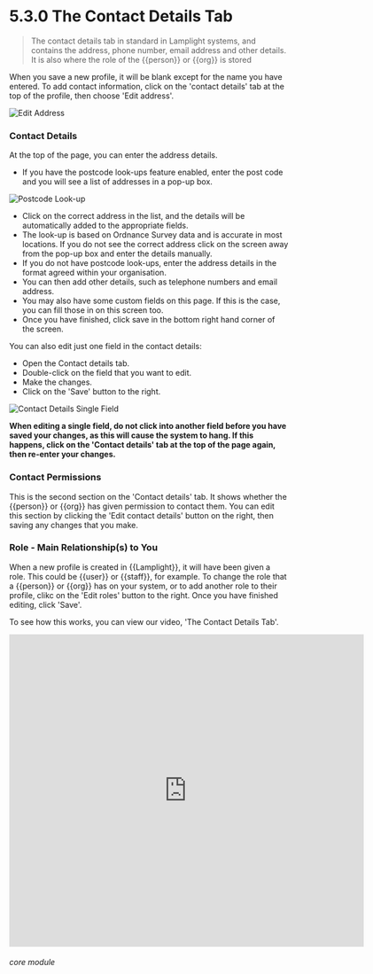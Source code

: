 # 5.3.0 The Contact Details Tab

> The contact details tab in standard in Lamplight systems, and contains the address, phone number, email address and other details. It is also where the role of the {{person}} or {{org}} is stored



When you save a new profile, it will be blank except for the name you have entered. To add contact information, click on the 'contact details' tab at the top of the profile, then choose 'Edit address'. 

![Edit Address](5.3.0a.png)

### Contact Details

At the top of the page, you can enter the address details. 

- If you have the postcode look-ups feature enabled, enter the post code and you will see a list of addresses in a pop-up box. 

![Postcode Look-up](5.3.0b.png)

- Click on the correct address in the list, and the details will be automatically added to the appropriate fields. 
- The look-up is based on Ordnance Survey data and is accurate in most locations. If you do not see the correct address click on the screen away from the pop-up box and enter the details manually.
- If you do not have postcode look-ups, enter the address details in the format agreed within your organisation.
- You can then add other details, such as telephone numbers and email address.
- You may also have some custom fields on this page. If this is the case, you can fill those in on this screen too.
- Once you have finished, click save in the bottom right hand corner of the screen. 

You can also edit just one field in the contact details:
- Open the Contact details tab.
- Double-click on the field that you want to edit.
- Make the changes.
- Click on the 'Save' button to the right.

![Contact Details Single Field](5.3.0c.png)

**When editing a single field, do not click into another field before you have saved your changes, as this will cause the system to hang. If this happens, click on the 'Contact details' tab at the top of the page again, then re-enter your changes.**

### Contact Permissions

This is the second section on the 'Contact details' tab. It shows whether the {{person}} or {{org}} has given permission to contact them. You can edit this section by clicking the 'Edit contact details' button on the right, then saving any changes that you make.

### Role - Main Relationship(s) to You

When a new profile is created in {{Lamplight}}, it will have been given a role. This could be {{user}} or {{staff}}, for example. To change the role that a {{person}} or {{org}} has on your system, or to add another role to their profile, clikc on the 'Edit roles' button to the right. Once you have finished editing, click 'Save'.

To see how this works, you can view our video, 'The Contact Details Tab'.

<iframe width="640" height="564" src="https://player.vimeo.com/video/279238850" frameborder="0" allowFullScreen mozallowfullscreen webkitAllowFullScreen></iframe>


###### core module

